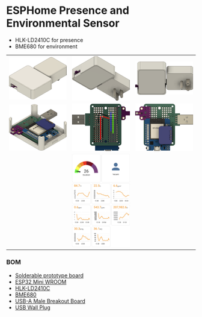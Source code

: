 
# ESPHome Presence and Environmental Sensor

* HLK-LD2410C for presence
* BME680 for environment

<table>
  <tr><td><img src="/pics/ESPHome-PresenceSensor%201.png" width=300></td><td><img src="/pics/ESPHome-PresenceSensor%202.png" width=300></td><td><img src="/pics/ESPHome-PresenceSensor%204.png" width="300"></td></tr>
  <tr><td><img src="/pics/ESPHome-PresenceSensor%205.png" width=300></td><td><img src="/pics/ESPHome-PresenceSensor%20bottom%20wiring.png" width="300"></td><td><img src="/pics/ESPHome-PresenceSensor%20top.png" width="300"</td></tr>
  <tr><td></td><td><img src="/pics/card1.png" width="300"></td><td></td></tr>
</table>

### BOM
* [Solderable prototype board](https://www.amazon.com/dp/B081MSKJJX)
* [ESP32 Mini WROOM](https://www.amazon.com/dp/B07BK435ZW)
* [HLK-LD2410C](https://www.amazon.com/dp/B0CH8CRDS6)
* [BME680](https://www.amazon.com/dp/B0BXKW2KVC)
* [USB-A Male Breakout Board](https://www.amazon.com/dp/B09ZNK2Q5L)
* [USB Wall Plug](https://www.amazon.com/dp/B01JLXTQ1U)
